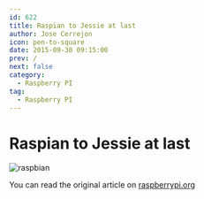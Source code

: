 ```yaml
---
id: 622
title: Raspian to Jessie at last
author: Jose Cerrejon
icon: pen-to-square
date: 2015-09-30 09:15:00
prev: /
next: false
category:
  - Raspberry PI
tag:
  - Raspberry PI
---
```


# Raspian to Jessie at last

![raspbian](/images/raspbian.jpg)

You can read the original article on [raspberrypi.org](https://www.raspberrypi.org/blog/raspbian-jessie-is-here/)